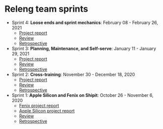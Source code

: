 # Releng team sprints

* Sprint 4: **Loose ends and sprint mechanics**: February 08 - February 26, 2021
  * [Project report](https://jira.mozilla.com/secure/RapidBoard.jspa?rapidView=679&projectKey=RELENG&view=reporting&chart=sprintRetrospective&sprint=980)
  * [Review](./20210226-loose-ends-sprint-mechanics/sprint-review.md)
  * [Retrospective](./20210226-loose-ends-sprint-mechanics/sprint-retrospective.md)
* Sprint 3: **Planning, Maintenance, and Self-serve**: January 11 - January 29, 2021
  * [Project report](https://jira.mozilla.com/secure/RapidBoard.jspa?rapidView=679&projectKey=RELENG&view=reporting&chart=sprintRetrospective&sprint=952)
  * [Review](./20210129-planning-maintenance-self-serve/sprint-review.md)
  * [Retrospective](./20210129-planning-maintenance-self-serve/sprint-retrospective.md)
* Sprint 2: **Cross-training**: November 30 - December 18, 2020
  * [Project report](https://jira.mozilla.com/secure/RapidBoard.jspa?rapidView=679&projectKey=RELENG&view=reporting&chart=sprintRetrospective&sprint=928)
  * [Review](./20201218-cross-training/sprint-review.md)
  * [Retrospective](./20201218-cross-training/sprint-retrospective.md)
* Sprint 1: **Apple Silicon and Fenix on Shipit**: October 26 - November 6, 2020
  * [Fenix project report](https://jira.mozilla.com/secure/RapidBoard.jspa?rapidView=679&projectKey=RELENG&view=reporting&chart=sprintRetrospective&sprint=905)
  * [Apple Silicon project report](https://jira.mozilla.com/secure/RapidBoard.jspa?rapidView=679&projectKey=RELENG&view=reporting&chart=sprintRetrospective&sprint=909)
  * [Review](./20201110-apple-silicon-fenix-shipit/sprint-review.md)
  * [Retrospective](./20201110-apple-silicon-fenix-shipit/sprint-retrospective.md)
